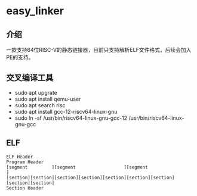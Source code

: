# easy_linker

## 介绍

一款支持64位RISC-V的静态链接器，目前只支持解析ELF文件格式，后续会加入PE的支持。

## 交叉编译工具
- sudo apt upgrate                                </br>
- sudo apt install qemu-user                      </br>
- sudo apt search risc                            </br>
- sudo apt install gcc-12-riscv64-linux-gnu       </br>
- sudo ln -sf /usr/bin/riscv64-linux-gnu-gcc-12 /usr/bin/riscv64-linux-gnu-gcc                             </br>

## ELF
```
ELF Header
Program Header
[segment         ][segment                  ][segment                           ]
[section][section][section][section][section][section][section][section][section]
Section Header
```
